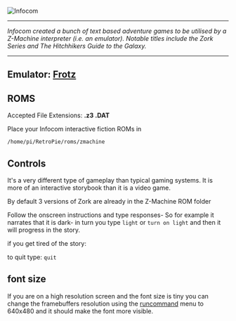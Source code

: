 ![Infocom](http://terpconnect.umd.edu/~molivier/infocom.jpg)
***
_Infocom created a bunch of text based adventure games to be utilised by a Z-Machine interpreter (i.e. an emulator). Notable titles include the Zork Series and The Hitchhikers Guide to the Galaxy._

***
## Emulator: [Frotz](http://frotz.sourceforge.net/)

## ROMS
Accepted File Extensions: **.z3 .DAT**

Place your Infocom interactive fiction ROMs in 
```
/home/pi/RetroPie/roms/zmachine
```

## Controls

It's a very different type of gameplay than typical gaming systems. It is more of an interactive storybook than it is a video game.

By default 3 versions of Zork are already in the Z-Machine ROM folder

Follow the onscreen instructions and type responses- So for example it narrates that it is dark- in turn you type `light` or `turn on light` and then it will progress in the story. 

if you get tired of the story:

to quit type: `quit`

## font size

If you are on a high resolution screen and the font size is tiny you can change the framebuffers resolution using the [runcommand](https://github.com/RetroPie/RetroPie-Setup/wiki/runcommand) menu to 640x480 and it should make the font more visible.